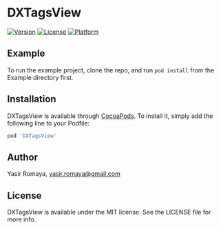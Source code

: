 # DXTagsView

[![Version](https://img.shields.io/cocoapods/v/DXTagsView.svg?style=flat)](https://cocoapods.org/pods/DXTagsView)
[![License](https://img.shields.io/cocoapods/l/DXTagsView.svg?style=flat)](https://cocoapods.org/pods/DXTagsView)
[![Platform](https://img.shields.io/cocoapods/p/DXTagsView.svg?style=flat)](https://cocoapods.org/pods/DXTagsView)


## Example

To run the example project, clone the repo, and run `pod install` from the Example directory first.

## Installation

DXTagsView is available through [CocoaPods](https://cocoapods.org). To install
it, simply add the following line to your Podfile:

```ruby
pod 'DXTagsView'
```

## Author

Yasir Romaya, yasir.romaya@gmail.com

## License

DXTagsView is available under the MIT license. See the LICENSE file for more info.
